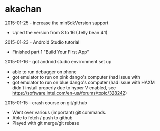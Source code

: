 # akachan
2015-01-25 - increase the minSdkVersion support
- Up'ed the version from 8 to 16 (Jelly bean 4.1)

2015-01-23 - Android Studio tutorial
- Finished part 1 "Build Your First App"

2015-01-16 - got android studio environment set up
- able to run debugger on phone
- got emulator to run on pink dango's computer
  (had issue with 
- got emulator to run on blue dango's computer
  (had issue with HAXM didn't install properly due to 
  hyper V enabled, see
  https://software.intel.com/en-us/forums/topic/328242)

2015-01-15 - crash course on git/github
- Went over various (important) git commands.
- Able to fetch / push to github
- Played with git merge/git rebase